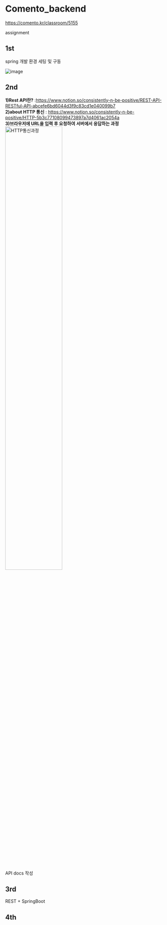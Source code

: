 # Comento_backend

https://comento.kr/classroom/5155

assignment

## 1st 
spring 개발 환경 세팅 및 구동

![image](https://user-images.githubusercontent.com/95724704/205059448-03e22dfb-2b22-4461-9f36-d16845dbc902.png)   


## 2nd    
**1)Rest API란?** :https://www.notion.so/consistently-n-be-positive/REST-API-RESTful-API-abcefe6bd6044d3f9c83cd1e040099b7   
**2)about HTTP 통신** : https://www.notion.so/consistently-n-be-positive/HTTP-5b3c77108099473897a7d4061ac2054a   
**3)브라우저에 URL을 입력 후 요청하여 서버에서 응답하는 과정**   
<img src="https://user-images.githubusercontent.com/95724704/211257812-18d6e30e-4998-4cef-ab09-4db440b4599a.png" width="60%" height="60%" title="HTTP통신과정" alt="HTTP통신과정"></img>



API docs 작성   


## 3rd
REST + SpringBoot

## 4th
